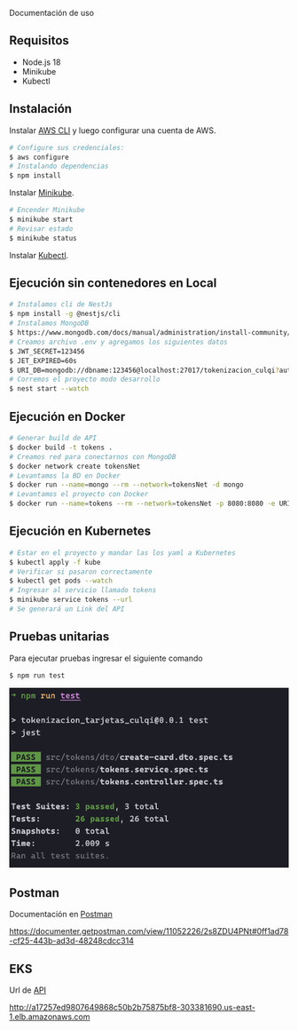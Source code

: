 Documentación de uso

## Requisitos

- Node.js 18
- Minikube
- Kubectl

## Instalación

Instalar [AWS CLI](https://aws.amazon.com/es/cli/) y luego configurar una cuenta de AWS.
```bash
# Configure sus credenciales:
$ aws configure
# Instalando dependencias
$ npm install
```

Instalar [Minikube](https://minikube.sigs.k8s.io/docs/start/).
```bash
# Encender Minikube
$ minikube start
# Revisar estado
$ minikube status
```

Instalar [Kubectl](https://kubernetes.io/docs/tasks/tools/).

## Ejecución sin contenedores en Local
```bash
# Instalamos cli de NestJs
$ npm install -g @nestjs/cli
# Instalamos MongoDB
$ https://www.mongodb.com/docs/manual/administration/install-community/
# Creamos archivo .env y agregamos los siguientes datos
$ JWT_SECRET=123456
$ JET_EXPIRED=60s
$ URI_DB=mongodb://dbname:123456@localhost:27017/tokenizacion_culqi?authSource=admin
# Corremos el proyecto modo desarrollo
$ nest start --watch
```

## Ejecución en Docker
```bash
# Generar build de API
$ docker build -t tokens .
# Creamos red para conectarnos con MongoDB
$ docker network create tokensNet
# Levantamos la BD en Docker
$ docker run --name=mongo --rm --network=tokensNet -d mongo
# Levantamos el proyecto con Docker
$ docker run --name=tokens --rm --network=tokensNet -p 8080:8080 -e URI_DB='mongodb://mongo:27017/tokenizacion_culqi?authSource=admin' -e JWT_SECRET='123456' -e JET_EXPIRED='60s' -d tokens
```

## Ejecución en Kubernetes
```bash
# Estar en el proyecto y mandar las los yaml a Kubernetes
$ kubectl apply -f kube
# Verificar si pasaron correctamente
$ kubectl get pods --watch
# Ingresar al servicio llamado tokens
$ minikube service tokens --url
# Se generará un Link del API
```

## Pruebas unitarias
Para ejecutar pruebas ingresar el siguiente comando
```bash
$ npm run test
```
![My Image](capturas/tests.png)

## Postman

Documentación en [Postman](https://documenter.getpostman.com/view/11052226/2s8ZDU4PNt#0ff1ad78-cf25-443b-ad3d-48248cdcc314)

https://documenter.getpostman.com/view/11052226/2s8ZDU4PNt#0ff1ad78-cf25-443b-ad3d-48248cdcc314

## EKS

Url de [API](http://a17257ed9807649868c50b2b75875bf8-303381690.us-east-1.elb.amazonaws.com)

http://a17257ed9807649868c50b2b75875bf8-303381690.us-east-1.elb.amazonaws.com
